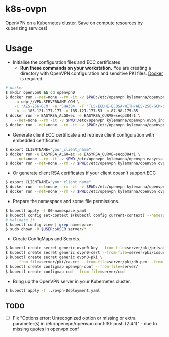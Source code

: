 # k8s-ovpn
OpenVPN on a Kubernetes cluster. Save on compute resources by kuberizing services!

# Usage

* Initialise the configuration files and ECC certificates
  * **Run these commands on your workstation.** You are creating a directory with OpenVPN configuration and sensitive PKI files. [Docker](https://docs.docker.com/engine/installation/) is required.

```bash
# docker
$ mkdir openvpn0 && cd openvpn0
$ docker run --net=none --rm -it -v $PWD:/etc/openvpn kylemanna/openvpn ovpn_genconfig \
    -u udp://VPN.SERVERNAME.COM \
    -C 'AES-256-GCM' -a 'SHA384' -T 'TLS-ECDHE-ECDSA-WITH-AES-256-GCM-SHA384' \
    -b -n 185.121.177.177 -n 185.121.177.53 -n 87.98.175.85
$ docker run -e EASYRSA_ALGO=ec -e EASYRSA_CURVE=secp384r1 \
    --net=none --rm -it -v $PWD:/etc/openvpn kylemanna/openvpn ovpn_initpki
$ docker run --net=none --rm -it -v $PWD:/etc/openvpn kylemanna/openvpn ovpn_copy_server_files
```

* Generate client ECC certificate and retrieve client configuration with embedded certificates

```bash
$ export CLIENTNAME="your_client_name"
$ docker run -e EASYRSA_ALGO=ec -e EASYRSA_CURVE=secp384r1 \
    --net=none --rm -it -v $PWD:/etc/openvpn kylemanna/openvpn easyrsa build-client-full $CLIENTNAME
$ docker run --net=none --rm -v $PWD:/etc/openvpn kylemanna/openvpn ovpn_getclient $CLIENTNAME > $CLIENTNAME.ovpn
```

* Or generate client RSA certificates if your client doesn't support ECC

```bash
$ export CLIENTNAME="your_client_name"
$ docker run --net=none --rm -it -v $PWD:/etc/openvpn kylemanna/openvpn easyrsa build-client-full $CLIENTNAME
$ docker run --net=none --rm -v $PWD:/etc/openvpn kylemanna/openvpn ovpn_getclient $CLIENTNAME > $CLIENTNAME.ovpn
```

* Prepare the namespace and some file permissions.

```bash
$ kubectl apply -f 00-namespace.yaml
$ kubectl config set-context $(kubectl config current-context) --namespace=ovpn
# Validate it
$ kubectl config view | grep namespace:
$ sudo chown -R $USER:$USER server/*
```

* Create ConfigMaps and Secrets.

```bash
$ kubectl create secret generic ovpn0-key --from-file=server/pki/private/VPN.SERVERNAME.COM.key
$ kubectl create secret generic ovpn0-cert --from-file=server/pki/issued/VPN.SERVERNAME.COM.crt
$ kubectl create secret generic ovpn0-pki \
    --from-file=server/pki/ca.crt --from-file=server/pki/dh.pem --from-file=server/pki/ta.key
$ kubectl create configmap openvpn-conf --from-file=server/
$ kubectl create configmap ccd --from-file=server/ccd

```

* Bring up the OpenVPN server in your Kubernetes cluster.

```bash
$ kubectl apply -f ../ovpn-Deployment.yaml
```

## TODO
- [ ] Fix "Options error: Unrecognized option or missing or extra parameter(s) in /etc/openvpn/openvpn.conf:30: push (2.4.1)" - due to missing quotes in openvpn.conf
